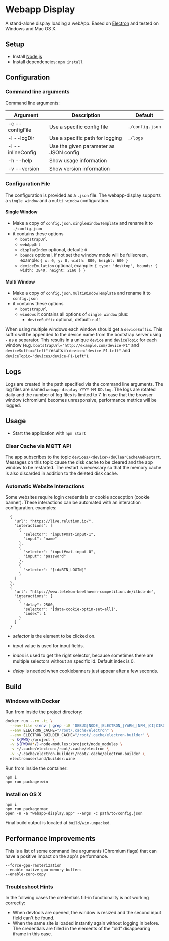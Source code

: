 # Webapp Display

A stand-alone display loading a webApp. Based on [Electron](http://electron.atom.io/) and tested on Windows and Mac OS X.

## Setup

- Install [Node.js](http://nodejs.org)
- Install dependencies: `npm install`

## Configuration

### Command line arguments

Command line arguments:

| Argument          | Description                            | Default         |
| ----------------- | -------------------------------------- | --------------- |
| -c --configFile   | Use a specific config file             | `./config.json` |
| -l --logDir       | Use a specific path for logging        | `./logs`        |
| -i --inlineConfig | Use the given parameter as JSON config |                 |
| -h --help         | Show usage information                 |                 |
| -v --version      | Show version information               |                 |

### Configuration File

The configuration is provided as a `.json` file. The webapp-display supports a `single window` and a `multi window` configuration.

#### Single Window

- Make a copy of `config.json.singleWindowTemplate` and rename it to `./config.json`
- it contains these options
  - `bootstrapUrl`
  - `webAppUrl`
  - `displayIndex` optional, default: `0`
  - `bounds` optional, if not set the window mode will be fullscreen, example: `{ x: 0, y: 0, width: 800, height: 600 }`
  - `deviceEmulation` optional, example: `{ type: "desktop", bounds: { width: 3840, height: 2160 } }`

#### Multi Window

- Make a copy of `config.json.multiWindowTemplate` and rename it to `config.json`
- it contains these options
  - `bootstrapUrl`
  - `windows` it contains all options of `single window` plus:
    - `deviceSuffix` optional, default: `null`

When using multiple windows each window should get a `deviceSuffix`. This suffix will be appended to the device name from the bootstrap server using `-` as a separator. This results in a unique `device` and `deviceTopic` for each window (e.g. `bootstrapUrl="http://example.com/device-P1"` and `deviceSuffix="Left"` results in `device="device-P1-Left"` and `deviceTopic="devices/device-P1-Left"`).

## Logs

Logs are created in the path specified via the command line arguments. The log files are named `webapp-display-YYYY-MM-DD.log`. The logs are rotated daily and the number of log files is limited to 7. In case that the browser window (chromium) becomes unresponsive, performance metrics will be logged.

## Usage

- Start the application with `npm start`

### Clear Cache via MQTT API

The app subscribes to the topic `devices/<device>/doClearCacheAndRestart`. Messages on this topic cause the disk cache to be cleared and the app window to be restarted. The restart is necessary so that the memory cache is also discarded in addition to the deleted disk cache.

### Automatic Website Interactions

Some websites require login credentials or cookie accecption (cookie banner). These interactions can be automated with an interaction configuration.
examples:

```
  {
    "url": "https://live.relution.io/",
    "interactions": [
      {
        "selector": "input#mat-input-1",
        "input": "name"
      },
      {
        "selector": "input#mat-input-0",
        "input": "password"
      },
      {
        "selector": "[id=BTN_LOGIN]"
      }
    ]
  },
  {
    "url": "https://www.telekom-beethoven-competition.de/itbcb-de",
    "interactions": [
      {
        "delay": 2500,
        "selector": "[data-cookie-optin-set=all]",
        "index": 1
      }
    ]
  }
```

- _selector_ is the element to be clicked on.
- _input_ value is used for input fields.
- _index_ is used to get the right selector, because sometimes there are multiple selectors without an specific id. Default index is 0.

- _delay_ is needed when cookiebanners just appear after a few seconds.

## Build

### Windows with Docker

Run from inside the project directory:

```bash
docker run --rm -ti \
  --env-file <(env | grep -iE 'DEBUG|NODE_|ELECTRON_|YARN_|NPM_|CI|CIRCLE|TRAVIS_TAG|TRAVIS|TRAVIS_REPO_|TRAVIS_BUILD_|TRAVIS_BRANCH|TRAVIS_PULL_REQUEST_|APPVEYOR_|CSC_|GH_|GITHUB_|BT_|AWS_|STRIP|BUILD_') \
  --env ELECTRON_CACHE="/root/.cache/electron" \
  --env ELECTRON_BUILDER_CACHE="/root/.cache/electron-builder" \
  -v ${PWD}:/project \
  -v ${PWD##*/}-node-modules:/project/node_modules \
  -v ~/.cache/electron:/root/.cache/electron \
  -v ~/.cache/electron-builder:/root/.cache/electron-builder \
  electronuserland/builder:wine
```

Run from inside the container:

```
npm i
npm run package:win
```

### Install on OS X

```
npm i
npm run package:mac
open -n -a "webapp-display.app" --args -c path/to/config.json
```

Final build output is located at `build/win-unpacked`.

## Performance Improvements

This is a list of some command line arguments (Chromium flags) that can have a positive impact on the app's performance.

```
--force-gpu-rasterization
--enable-native-gpu-memory-buffers
--enable-zero-copy
```

### Troubleshoot Hints

In the follwing cases the credentials fill-in functionality is not working correctly:

- When devtools are opened, the window is resized and the second input field can't be found.
- When the same site is loaded instantly again without logging in before. The credentials are filled in the elements of the "old" disappearing iframe in this case.

